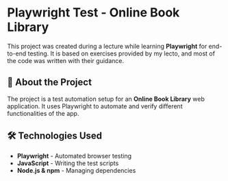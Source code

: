 # Playwright Test - Online Book Library

This project was created during a lecture while learning **Playwright** for end-to-end testing. It is based on exercises provided by my lecto, and most of the code was written with their guidance. 

## 🚀 About the Project
The project is a test automation setup for an **Online Book Library** web application. It uses Playwright to automate and verify different functionalities of the app.


## 🛠 Technologies Used
- **Playwright** - Automated browser testing  
- **JavaScript** - Writing the test scripts  
- **Node.js & npm** - Managing dependencies  
